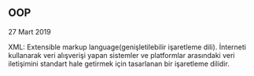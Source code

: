 ## OOP

27 Mart 2019

XML: Extensible markup language(genişletilebilir işaretleme dili). İnterneti kullanarak veri alışverişi yapan sistemler ve platformlar arasındaki veri iletişimini standart hale getirmek için tasarlanan bir işaretleme dilidir.
